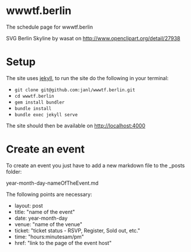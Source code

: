 wwwtf.berlin
=============

The schedule page for wwwtf.berlin

SVG Berlin Skyline by wasat on http://www.openclipart.org/detail/27938

Setup
=====

The site uses [jekyll](http://jekyllrb.com), to run the site do the following in your
terminal:

* `git clone git@github.com:janl/wwwtf.berlin.git`
* `cd wwwtf.berlin`
* `gem install bundler`
* `bundle install`
* `bundle exec jekyll serve`

The site should then be available on [http://localhost:4000](http://localhost:4000)

Create an event
===============

To create an event you just have to add a new markdown file to the _posts folder:

year-month-day-nameOfTheEvent.md

The following points are necessary:

* layout: post
* title: "name of the event"
* date: year-month-day
* venue: "name of the venue"
* ticket: "ticket status - RSVP, Register, Sold out, etc."
* time: "hours:minutesam/pm"
* href: "link to the page of the event host"
